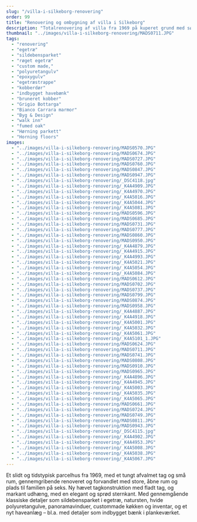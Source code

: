 ```yaml
---
slug: "/villa-i-silkeborg-renovering"
order: 99
title: "Renovering og ombygning af villa i Silkeborg"
description: "Totalrenovering af villa fra 1969 på kuperet grund med søudsigt"
thumbnail: "../images/villa-i-silkeborg-renovering/MADS0711.JPG"
tags:
  - "renovering"
  - "egetræ"
  - "sildebensparket"
  - "røget egetræ"
  - "custom made,"
  - "polyuretangulv"
  - "epoxygulv"
  - "egetræstrappe"
  - "kobberdør"
  - "indbygget havebænk"
  - "bruneret kobber"
  - "Grigio Bottarga"
  - "Bianco Carrara marmor"
  - "Byg & Design"
  - "walk inn"
  - "fumed oak"
  - "Hørning parkett"
  - "Horning floors"
images:
  - "../images/villa-i-silkeborg-renovering/MADS0570.JPG"
  - "../images/villa-i-silkeborg-renovering/MADS0674.JPG"
  - "../images/villa-i-silkeborg-renovering/MADS0727.JPG"
  - "../images/villa-i-silkeborg-renovering/MADS0760.JPG"
  - "../images/villa-i-silkeborg-renovering/MADS0847.JPG"
  - "../images/villa-i-silkeborg-renovering/MADS0947.JPG"
  - "../images/villa-i-silkeborg-renovering/_DSC4118.jpg"
  - "../images/villa-i-silkeborg-renovering/_K4A4909.JPG"
  - "../images/villa-i-silkeborg-renovering/_K4A4970.JPG"
  - "../images/villa-i-silkeborg-renovering/_K4A5016.JPG"
  - "../images/villa-i-silkeborg-renovering/_K4A5044.JPG"
  - "../images/villa-i-silkeborg-renovering/_K4A5081.JPG"
  - "../images/villa-i-silkeborg-renovering/MADS0596.JPG"
  - "../images/villa-i-silkeborg-renovering/MADS0685.JPG"
  - "../images/villa-i-silkeborg-renovering/MADS0731.JPG"
  - "../images/villa-i-silkeborg-renovering/MADS0777.JPG"
  - "../images/villa-i-silkeborg-renovering/MADS0860.JPG"
  - "../images/villa-i-silkeborg-renovering/MADS0950.JPG"
  - "../images/villa-i-silkeborg-renovering/_K4A4879.JPG"
  - "../images/villa-i-silkeborg-renovering/_K4A4915.JPG"
  - "../images/villa-i-silkeborg-renovering/_K4A4993.JPG"
  - "../images/villa-i-silkeborg-renovering/_K4A5021.JPG"
  - "../images/villa-i-silkeborg-renovering/_K4A5054.JPG"
  - "../images/villa-i-silkeborg-renovering/_K4A5084.JPG"
  - "../images/villa-i-silkeborg-renovering/MADS0612.JPG"
  - "../images/villa-i-silkeborg-renovering/MADS0702.JPG"
  - "../images/villa-i-silkeborg-renovering/MADS0737.JPG"
  - "../images/villa-i-silkeborg-renovering/MADS0799.JPG"
  - "../images/villa-i-silkeborg-renovering/MADS0874.JPG"
  - "../images/villa-i-silkeborg-renovering/MADS0958.JPG"
  - "../images/villa-i-silkeborg-renovering/_K4A4887.JPG"
  - "../images/villa-i-silkeborg-renovering/_K4A4918.JPG"
  - "../images/villa-i-silkeborg-renovering/_K4A5001.JPG"
  - "../images/villa-i-silkeborg-renovering/_K4A5032.JPG"
  - "../images/villa-i-silkeborg-renovering/_K4A5061.JPG"
  - "../images/villa-i-silkeborg-renovering/_K4A5101_1.JPG"
  - "../images/villa-i-silkeborg-renovering/MADS0624.JPG"
  - "../images/villa-i-silkeborg-renovering/MADS0711.JPG"
  - "../images/villa-i-silkeborg-renovering/MADS0741.JPG"
  - "../images/villa-i-silkeborg-renovering/MADS0808.JPG"
  - "../images/villa-i-silkeborg-renovering/MADS0910.JPG"
  - "../images/villa-i-silkeborg-renovering/MADS0965.JPG"
  - "../images/villa-i-silkeborg-renovering/_K4A4896.JPG"
  - "../images/villa-i-silkeborg-renovering/_K4A4945.JPG"
  - "../images/villa-i-silkeborg-renovering/_K4A5003.JPG"
  - "../images/villa-i-silkeborg-renovering/_K4A5035.JPG"
  - "../images/villa-i-silkeborg-renovering/_K4A5065.JPG"
  - "../images/villa-i-silkeborg-renovering/MADS0661.JPG"
  - "../images/villa-i-silkeborg-renovering/MADS0724.JPG"
  - "../images/villa-i-silkeborg-renovering/MADS0749.JPG"
  - "../images/villa-i-silkeborg-renovering/MADS0811.JPG"
  - "../images/villa-i-silkeborg-renovering/MADS0943.JPG"
  - "../images/villa-i-silkeborg-renovering/_DSC4115.jpg"
  - "../images/villa-i-silkeborg-renovering/_K4A4902.JPG"
  - "../images/villa-i-silkeborg-renovering/_K4A4953.JPG"
  - "../images/villa-i-silkeborg-renovering/_K4A5008.JPG"
  - "../images/villa-i-silkeborg-renovering/_K4A5038.JPG"
  - "../images/villa-i-silkeborg-renovering/_K4A5067.JPG"
---
```


Et slidt og tidstypisk parcelhus fra 1969, med et tungt afvalmet tag og små rum, gennemgribende renoveret og forvandlet med store, åbne rum og plads til familien på seks. Ny hævet tagkonstruktion med fladt tag, og markant udhæng, med en elegant og sprød sternkant. Med gennemgående klassiske detaljer som sildebensparket i egetræ, natursten, hvide polyuretangulve, panoramavinduer, custommade køkken og inventar, og et nyt haveanlæg – bl.a. med detaljer som indbygget bænk i plankeværket.
